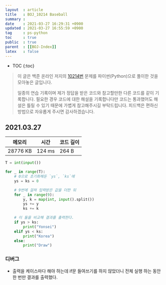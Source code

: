 ```yaml
---
layout  : article
title   : BOJ_10214 Baseball
summary : 
date    : 2021-03-27 16:29:31 +0900
updated : 2021-03-27 16:55:59 +0900
tag     : ps-python
toc     : true
public  : true
parent  : [[BOJ-Index]]
latex   : false
---
```

* TOC
{:toc}

>이 글은 백준 온라인 저지의 [10214번](https://www.acmicpc.net/problem/10214) 문제를 파이썬(Python)으로 풀이한 것을 모아놓은 글입니다.
>
> 일종의 연습 기록이며 제가 정답을 받은 코드와 참고할만한 다른 코드를 같이 기록합니다. 필요한 경우 코드에 대한 해설을 기록합니다만 코드는 통과했어도 해설은 틀릴 수 있기 때문에 가볍게 참고해주시길 부탁드립니다. 피드백은 편하신 방법으로 자유롭게 주시면 감사하겠습니다.

## 2021.03.27

| 메모리    | 시간   | 코드 길이 |
| --------- | -----  | --------- |
| 28776 KB  | 124 ms | 264 B     |

```python
T = int(input())

for _ in range(T):
    # 0으로 초기화해둔 `ys`, `ks`에
    ys = ks = 0

    # 9번에 걸쳐 입력받은 값을 더한 뒤
    for _ in range(9):
        y, k = map(int, input().split())
        ys += y
        ks += k

    # 이 둘을 비교해 결과를 출력한다.
    if ys > ks:
        print("Yonsei")
    elif ys < ks:
        print("Korea")
    else:
        print("Draw")
```

### 디버그

* 출력을 케이스마다 해야 하는데 if문 들여쓰기를 하지 않았더니 전체 실행 하는 동안 한 번만 결과를 출력했다.
